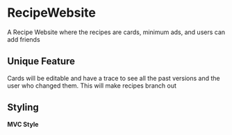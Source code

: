 # RecipeWebsite
 A Recipe Website where the recipes are cards, minimum ads, and users can add friends

## Unique Feature
Cards will be editable and have a trace to see all the past versions and the user who changed them.
This will make recipes branch out

## Styling
__MVC Style__

